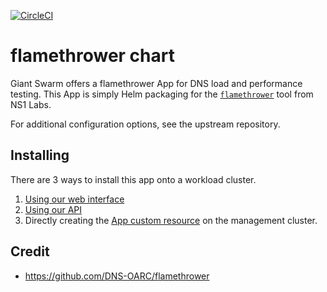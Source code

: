 [![CircleCI](https://circleci.com/gh/giantswarm/flamethrower-app.svg?style=shield)](https://circleci.com/gh/giantswarm/flamethrower-app)

# flamethrower chart

Giant Swarm offers a flamethrower App for DNS load and performance testing.
This App is simply Helm packaging for the [`flamethrower`](https://github.com/DNS-OARC/flamethrower) tool from NS1 Labs.

For additional configuration options, see the upstream repository.

## Installing

There are 3 ways to install this app onto a workload cluster.

1. [Using our web interface](https://docs.giantswarm.io/ui-api/web/app-platform/#installing-an-app)
2. [Using our API](https://docs.giantswarm.io/api/#operation/createClusterAppV5)
3. Directly creating the [App custom resource](https://docs.giantswarm.io/ui-api/management-api/crd/apps.application.giantswarm.io/) on the management cluster.

<!-- 
## Configuring

### values.yaml
**This is an example of a values file you could upload using our web interface.**
```
# values.yaml

```

### Sample App CR and ConfigMap for the management cluster
If you have access to the Kubernetes API on the management cluster, you could create
the App CR and ConfigMap directly.

Here is an example that would install the app to
workload cluster `abc12`:

```
# appCR.yaml

```

```
# user-values-configmap.yaml


```

See our [full reference page on how to configure applications](https://docs.giantswarm.io/app-platform/app-configuration/) for more details.
-->

## Credit

* <https://github.com/DNS-OARC/flamethrower>

